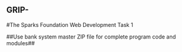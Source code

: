 ## GRIP-
#The Sparks Foundation Web Development Task 1


##Use bank system master ZIP file for complete program code and modules##
